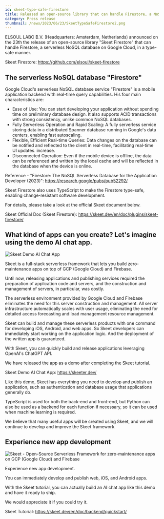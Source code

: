 ```yaml
---
id: skeet-type-safe-firestore
title: Released an open-source library that can handle Firestore, a NoSQL database, in a type-safe manner
category: Press release
thumbnail: /news/2023/06/23/SkeetTypeSafeFirestore2.png
---
```


ELSOUL LABO B.V. (Headquarters: Amsterdam, Netherlands) announced on the 23th the release of an open-source library "Skeet Firestore" that can handle Firestore, a serverless NoSQL database on Google Cloud, in a type-safe manner.

Skeet Firestore: https://github.com/elsoul/skeet-firestore

## The serverless NoSQL database "Firestore"

Google Cloud's serverless NoSQL database service "Firestore" is a mobile application backend with real-time query capabilities. His four main characteristics are:

- Ease of Use: You can start developing your application without spending time on preliminary database design. It also supports ACID transactions with strong consistency, unlike common NoSQL databases.
- Fully Serverless Operation and Rapid Scaling: A fully serverless service storing data in a distributed Spanner database running in Google's data centers, enabling fast autoscaling.
- Flexible, Efficient Real-time Queries: Data changes on the database can be notified and reflected to the client in real-time, facilitating real-time UI updates. increase.
- Disconnected Operation: Even if the mobile device is offline, the data can be referenced and written by the local cache and will be reflected in the database when the device is online.

Reference - "Firestore: The NoSQL Serverless Database for the Application Developer (2023)": https://research.google/pubs/pub52292/

Skeet Firestore also uses TypeScript to make the Firestore type-safe, enabling change-resistant software development.

For details, please take a look at the official Skeet document below.

Skeet Official Doc (Skeet Firestore): https://skeet.dev/en/doc/plugins/skeet-firestore/

## What kind of apps can you create? Let's imagine using the demo AI chat app.

![Skeet Demo AI Chat App](/news/2023/06/19/SkeeterAppSample16-9.png)

Skeet is a full-stack serverless framework that lets you build zero-maintenance apps on top of GCP (Google Cloud) and Firebase.

Until now, releasing applications and publishing services required the preparation of application code and servers, and the construction and management of servers, in particular, was costly.

The serverless environment provided by Google Cloud and Firebase eliminates the need for this server construction and management. All server infrastructure automatically scales with user usage, eliminating the need for detailed access forecasting and load management resource management.

Skeet can build and manage these serverless products with one command for developing iOS, Android, and web apps. So Skeet developers can immediately start working on the application logic. And the deployment of the written app is guaranteed.

With Skeet, you can quickly build and release applications leveraging OpenAI's ChatGPT API.

We have released the app as a demo after completing the Skeet tutorial.

Skeet Demo AI Chat App: https://skeeter.dev/

Like this demo, Skeet has everything you need to develop and publish an application, such as authentication and database usage that applications generally do.

TypeScript is used for both the back-end and front-end, but Python can also be used as a backend for each function if necessary, so it can be used when machine learning is required.

We believe that many useful apps will be created using Skeet, and we will continue to develop and improve the Skeet framework.

## Experience new app development

![Skeet - Open-Source Serverless Framework for zero-maintenance apps on GCP (Google Cloud) and Firebase](/news/2023/06/13/EffortlessServerlessSkeet.png)

Experience new app development.

You can immediately develop and publish web, iOS, and Android apps.

With the Skeet tutorial, you can actually build an AI chat app like this demo and have it ready to ship.

We would appreciate it if you could try it.

Skeet Tutorial: https://skeet.dev/en/doc/backend/quickstart/

